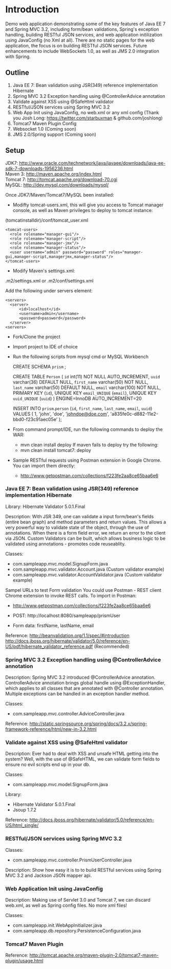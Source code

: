 <h1>Introduction</h1>
Demo web application demonstrating some of the key features of Java EE 7 and Spring MVC 3.2, including form/bean validations, Spring's exception handling, building RESTful JSON services, and web application initilization using JavaConfig (no Xml at all). There are no static pages for the web application, the focus is on building RESTful JSON services. Future enhancements to include WebSockets 1.0, as well as JMS 2.0 integration with Spring.

<h2>Outline</h2>

1. Java EE 7: Bean validation using JSR(349) reference implementation Hibernate
2. Spring MVC 3.2 Exception handling using @ControllerAdvice annotation
3. Validate against XSS using @SafeHtml validator
4. RESTful/JSON services using Spring MVC 3.2
5. Web App Init using JavaConfig, no web.xml or any xml config (Thank you Josh Long: https://twitter.com/starbuxman & github.com/joshlong)
6. Tomcat7 Maven Plugin Config
7. Websocket 1.0 (Coming soon)
8. JMS 2.0/Spring support (Coming soon)

<h2>Setup</h2>

JDK7: http://www.oracle.com/technetwork/java/javaee/downloads/java-ee-sdk-7-downloads-1956236.html <br>
Maven 3: http://maven.apache.org/index.html <br>
Tomcat 7: http://tomcat.apache.org/download-70.cgi <br>
MySQL: http://dev.mysql.com/downloads/mysql/
 
Once JDK7/Maven/Tomcat7/MySQL been installed:

- Modifty tomcat-users.xml, this will give you access to Tomcat manager console, as well as Maven privileges to deploy to tomcat instance:

(tomcatinstalldir)/conf/tomcat_user.xml

    <tomcat-users>
      <role rolename="manager-gui"/>
      <role rolename="manager-script"/>
      <role rolename="manager-jmx"/>
      <role rolename="manager-status"/>
      <user username="admin" password="password" roles="manager-gui,manager-script,managerjmx,manager-status"/>
    </tomcat-users>

- Modify Maven's settings.xml:

.m2/settings.xml or .m2/conf/settings.xml

Add the following under servers element:

    <servers>
      <server>
          <id>localhost</id>
          <username>admin</username>
          <password>password</password>
      </server>
    <servers>

- Fork/Clone the project
- Import project to IDE of choice
- Run the following scripts from mysql cmd or MySQL Workbench

   CREATE SCHEMA `prism` ;


   CREATE TABLE `Person` (
     `id` int(11) NOT NULL AUTO_INCREMENT,
     `uuid` varchar(36) DEFAULT NULL,
     `first_name` varchar(50) NOT NULL,
     `last_name` varchar(50) DEFAULT NULL,
     `email` varchar(100) NOT NULL,
     PRIMARY KEY (`id`),
     UNIQUE KEY `email_UNIQUE` (`email`),
     UNIQUE KEY `uuid_UNIQUE` (`uuid`)
   ) ENGINE=InnoDB AUTO_INCREMENT=20 

   INSERT INTO `prism`.`person`
   (`id`,
   `first_name`,
   `last_name`,
   `email`,
   `uuid`)
   VALUES
   (
   1,
   'john',
   'doe',
   'johndoe@doe.com',
   'a835fe0c-d882-11e2-bbd0-f23c91aec05e'
   );
   
- From command prompt/IDE, run the following commands to deploy the WAR:
    - mvn clean install deploy
  If maven fails to deploy try the following:
    - mvn clean install tomcat7: deploy

- Sample RESTful requests using Postman extension in Google Chrome. You can import them directly: 
  - http://www.getpostman.com/collections/f223fe2aa8ce65baa6e6


<h3>Java EE 7: Bean validation using JSR(349) reference implementation Hibernate</h3>

Library: Hibernate Validator 5.0.1.Final

Description:
With JSR 349, one can validate a input form/bean's fields (entire bean graph) and method parameters and return values. This allows a very powerful way to validate state of the object, through the use of annotations. When there is a form field error, we return an error to the client via JSON. Custom Validators can be built, which allows business logic to be validated using annotations - promotes code reuseablity.

Classes:
- com.sampleapp.mvc.model.SignupForm.java
- com.sampleapp.mvc.validator.Account.java (Custom validator example)
- com.sampleapp.mvc.validator.AccountValidator.java (Custom validator example)

Sampel URLs to test Form validation
You could use Postman - REST client Chrome extension to invoke REST calls. To import in Postman:
  - http://www.getpostman.com/collections/f223fe2aa8ce65baa6e6

- POST: http://localhost:8080/sampleapp/prismUser
- Form data: firstName, lastName, email

Reference:
http://beanvalidation.org/1.1/spec/#introduction
http://docs.jboss.org/hibernate/validator/5.0/reference/en-US/pdf/hibernate_validator_reference.pdf (Recommended)

<h3>Spring MVC 3.2 Exception handling using @ControllerAdvice annotation</h3>

Description:
Spring MVC 3.2 introduced @ControllerAdvice annotation. ControllerAdvice annotation brings global handle using @ExceptionHandler, which applies to all classes that are annotated with @Controller annotation. Multiple exceptions can be handled in an exception handler method.

Classes:
- com.sampleapp.mvc.controller.AdviceController.java

Reference:
http://static.springsource.org/spring/docs/3.2.x/spring-framework-reference/html/new-in-3.2.html

<h3>Validate against XSS using @SafeHtml validator</h3>

Description: Ever had to deal with XSS and unsafe HTML getting into the system? Well, with the use of @SafeHTML, we can validate form fields to ensure no evil scripts end up in your db.

Classes:
- com.sampleapp.mvc.model.SignupForm.java

Library:
- Hibernate Validator 5.0.1.Final
- Jsoup 1.7.2

Reference:
http://docs.jboss.org/hibernate/validator/5.0/reference/en-US/html_single/

<h3>RESTful/JSON services using Spring MVC 3.2</h3>

Classes:
- com.sampleapp.mvc.controller.PrismUserController.java

Description: Show how easy it is to to build RESTful services using Spring MVC 3.2 and Jackson JSON mapper api.

<h3>Web Application Init using JavaConfig</h3>

Description: Making use of Servlet 3.0 and Tomcat 7, we can discard web.xml, as well as Spring config files. No more xml files!

Classes:
- com.sampleapp.init.WebAppInitializer.java
- com.sampleapp.db.repository.PersistenceConfiguration.java 

<h3>Tomcat7 Maven Plugin</h3>

Reference: http://tomcat.apache.org/maven-plugin-2.0/tomcat7-maven-plugin/usage.html
